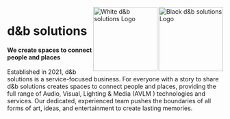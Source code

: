 <img alt="Black d&b solutions Logo" src="https://user-images.githubusercontent.com/54334295/275558058-263ea5a5-ee72-4306-9f63-dde933878a59.png#gh-light-mode-only" align="right" width="150px" />
<img alt="White d&b solutions Logo" src="https://user-images.githubusercontent.com/54334295/275558751-58ba5047-f089-47e7-9178-485469a150d1.png#gh-dark-mode-only" align="right" width="150px" />

# d&b solutions

<b>We create spaces to connect people and places </b><br /><br />
Established in 2021, d&b solutions is a service-focused business. For everyone with a story to share d&b solutions creates spaces to connect people and places, providing the full range of Audio, Visual, Lighting & Media (AVLM ) technologies and services. Our dedicated, experienced team pushes the boundaries of all forms of art, ideas, and entertainment to create lasting memories.
